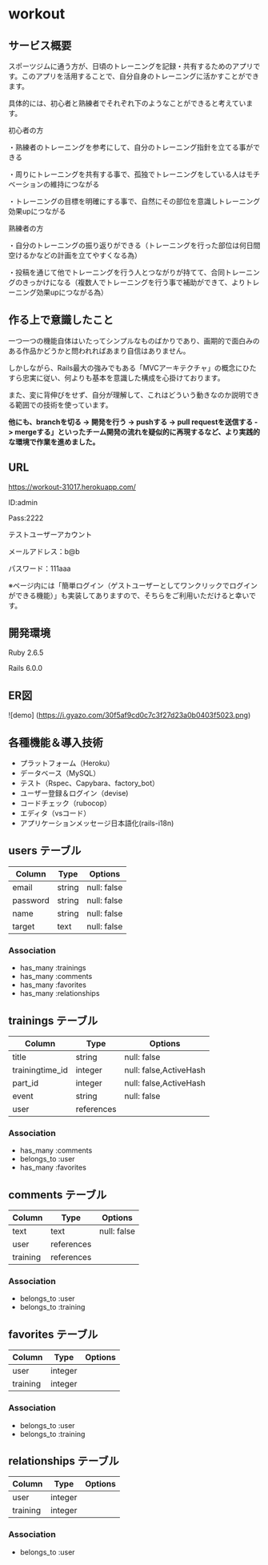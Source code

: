 # workout

## サービス概要
スポーツジムに通う方が、日頃のトレーニングを記録・共有するためのアプリです。このアプリを活用することで、自分自身のトレーニングに活かすことができます。

具体的には、初心者と熟練者でそれぞれ下のようなことができると考えています。

初心者の方

・熟練者のトレーニングを参考にして、自分のトレーニング指針を立てる事ができる

・周りにトレーニングを共有する事で、孤独でトレーニングをしている人はモチベーションの維持につながる

・トレーニングの目標を明確にする事で、自然にその部位を意識しトレーニング効果upにつながる

熟練者の方

・自分のトレーニングの振り返りができる（トレーニングを行った部位は何日間空けるかなどの計画を立てやすくなる為）

・投稿を通じて他でトレーニングを行う人とつながりが持てて、合同トレーニングのきっかけになる（複数人でトレーニングを行う事で補助ができて、よりトレーニング効果upにつながる為）


## 作る上で意識したこと
一つ一つの機能自体はいたってシンプルなものばかりであり、画期的で面白みのある作品かどうかと問われればあまり自信はありません。

しかしながら、Rails最大の強みでもある「MVCアーキテクチャ」の概念にひたすら忠実に従い、何よりも基本を意識した構成を心掛けております。

また、変に背伸びをせず、自分が理解して、これはどういう動きなのか説明できる範囲での技術を使っています。

**他にも、branchを切る -> 開発を行う -> pushする -> pull requestを送信する -> mergeする」といったチーム開発の流れを疑似的に再現するなど、より実践的な環境で作業を進めました。**



## URL
https://workout-31017.herokuapp.com/

ID:admin

Pass:2222

テストユーザーアカウント

メールアドレス：b@b

パスワード：111aaa

※ページ内には「簡単ログイン（ゲストユーザーとしてワンクリックでログインができる機能）」も実装してありますので、そちらをご利用いただけると幸いです。

## 開発環境
Ruby 2.6.5

Rails 6.0.0

## ER図
![demo]
(https://i.gyazo.com/30f5af9cd0c7c3f27d23a0b0403f5023.png)
## 各種機能＆導入技術
- プラットフォーム（Heroku）
- データベース（MySQL）
- テスト（Rspec、Capybara、factory_bot）
- ユーザー登録＆ログイン（devise)
- コードチェック（rubocop）
- エディタ（vsコード）
- アプリケーションメッセージ日本語化(rails-i18n)



## users テーブル

| Column    | Type   | Options     |
| --------- | ------ | ----------- |
| email     | string | null: false |
| password  | string | null: false |
| name      | string | null: false |
| target    | text   | null: false |

### Association

- has_many :trainings
- has_many :comments
- has_many :favorites
- has_many :relationships

## trainings テーブル

| Column              | Type       | Options                 |
| ------------------- | ---------- | ----------------------- |
| title               | string     | null: false             |
| trainingtime_id     | integer    | null: false,ActiveHash  |
| part_id             | integer    | null: false,ActiveHash  |
| event               | string     | null: false             |
| user                | references |                         |

### Association

- has_many :comments
- belongs_to :user
- has_many :favorites


## comments テーブル

| Column    | Type       | Options     |
| --------- | ---------- | ------------|
| text      | text       | null: false |
| user      | references |             |
| training  | references |             |

### Association

- belongs_to :user
- belongs_to :training

## favorites テーブル

| Column    | Type       | Options     |
| --------- | ---------- | ------------|
| user      | integer    |             |
| training  | integer    |             |

### Association

- belongs_to :user
- belongs_to :training

## relationships テーブル

| Column    | Type       | Options     |
| --------- | ---------- | ------------|
| user      | integer    |             |
| training  | integer    |             |

### Association

- belongs_to :user